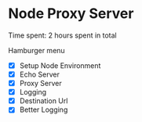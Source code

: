 Node Proxy Server
=========================

Time spent:  2 hours spent in total

Hamburger menu

- [x] Setup Node Environment
- [x] Echo Server
- [x] Proxy Server
- [x] Logging
- [x] Destination Url
- [x] Better Logging
